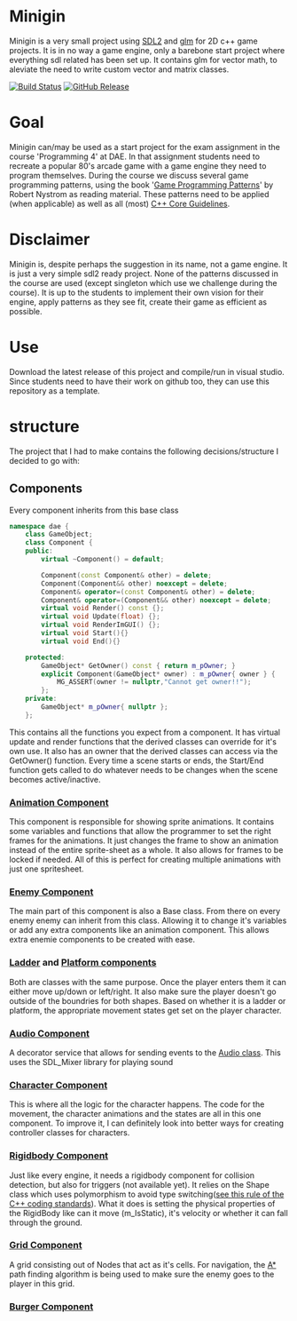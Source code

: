 # Minigin

Minigin is a very small project using [SDL2](https://www.libsdl.org/) and [glm](https://github.com/g-truc/glm) for 2D c++ game projects. It is in no way a game engine, only a barebone start project where everything sdl related has been set up. It contains glm for vector math, to aleviate the need to write custom vector and matrix classes.

[![Build Status](https://github.com/avadae/minigin/actions/workflows/msbuild.yml/badge.svg)](https://github.com/avadae/msbuild/actions)
[![GitHub Release](https://img.shields.io/github/v/release/avadae/minigin?logo=github&sort=semver)](https://github.com/avadae/minigin/releases/latest)

# Goal

Minigin can/may be used as a start project for the exam assignment in the course 'Programming 4' at DAE. In that assignment students need to recreate a popular 80's arcade game with a game engine they need to program themselves. During the course we discuss several game programming patterns, using the book '[Game Programming Patterns](https://gameprogrammingpatterns.com/)' by Robert Nystrom as reading material. These patterns need to be applied (when applicable) as well as all (most) [C++ Core Guidelines](https://isocpp.github.io/CppCoreGuidelines/CppCoreGuidelines).

# Disclaimer

Minigin is, despite perhaps the suggestion in its name, not a game engine. It is just a very simple sdl2 ready project. None of the patterns discussed in the course are used (except singleton which use we challenge during the course). It is up to the students to implement their own vision for their engine, apply patterns as they see fit, create their game as efficient as possible.

# Use

Download the latest release of this project and compile/run in visual studio. Since students need to have their work on github too, they can use this repository as a template.


# structure

The project that I had to make contains the following decisions/structure I decided to go with:

## Components

Every component inherits from this base class

```cpp
namespace dae {
	class GameObject;
	class Component {
	public:
		virtual ~Component() = default;

		Component(const Component& other) = delete;
		Component(Component&& other) noexcept = delete;
		Component& operator=(const Component& other) = delete;
		Component& operator=(Component&& other) noexcept = delete;
		virtual void Render() const {};
		virtual void Update(float) {};
		virtual void RenderImGUI() {};
		virtual void Start(){}
		virtual void End(){}

	protected:
		GameObject* GetOwner() const { return m_pOwner; }
		explicit Component(GameObject* owner) : m_pOwner{ owner } {
			MG_ASSERT(owner != nullptr,"Cannot get owner!!");
		};
	private:
		GameObject* m_pOwner{ nullptr };
	};
```

This contains all the functions you expect from a component. It has virtual update and render functions that the derived classes can override for it's own use. It also has an owner that the derived classes can access via the GetOwner() function. Every time a scene starts or ends, the Start/End function gets called to do whatever needs to be changes when the scene becomes active/inactive.

### [Animation Component](BurgerTime/Components/AnimationComponent.h)

This component is responsible for showing sprite animations. It contains some variables and functions that allow the programmer to set the right frames for the animations. It just changes the frame to show an animation instead of the entire sprite-sheet as a whole. It also allows for frames to be locked if needed. All of this is perfect for creating multiple animations with just one spritesheet.

### [Enemy Component](BurgerTime/Components/EnemyComponent.h)
The main part of this component is also a Base class. From there on every enemy enemy can inherit from this class. Allowing it to change it's variables or add any extra components like an animation component. This allows extra enemie components to be created with ease.

### [Ladder](BurgerTime/Components/LadderComponent.h) and [Platform components](BurgerTime/Components/PlatformComponent.h)

Both are classes with the same purpose. Once the player enters them it can either move up/down or left/right. It also make sure the player doesn't go outside of the boundries for both shapes. Based on whether it is a ladder or platform, the appropriate movement states get set on the player character.

### [Audio Component](BurgerTime/Components/AudioComponent.h)
A decorator service that allows for sending events to the [Audio class](Minigin/Audio/Audio.h). This uses the SDL_Mixer library for playing sound

### [Character Component](BurgerTime/Components/CharacterComponent.h)

This is where all the logic for the character happens. The code for the movement, the character animations and the states are all in this one component. To improve it, I can definitely look into better ways for creating controller classes for characters.

### [Rigidbody Component](BurgerTime/Components/RigidBodyComponent.h)

Just like every engine, it needs a rigidbody component for collision detection, but also for triggers (not available yet). It relies on the Shape class which uses polymorphism to avoid type switching([see this rule of the C++ coding standards](https://www.oreilly.com/library/view/c-coding-standards/0321113586/ch91.html)). What it does is setting the physical properties of the RigidBody like can it move (m_IsStatic), it's velocity or whether it can fall through the ground.

### [Grid Component](BurgerTime/Components/GridComponent.h)

A grid consisting out of Nodes that act as it's cells. For navigation, the [A*](https://web.archive.org/web/20171022224528/http://www.policyalmanac.org:80/games/aStarTutorial.htm) path finding algorithm is being used to make sure the enemy goes to the player in this grid.

### [Burger Component](BurgerTime/Components/BurgerComponent.h)
